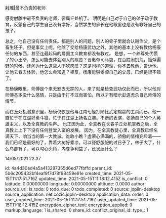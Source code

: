 射雕|最不负责的老师

感觉射雕中最不负责的老师，要属丘处机了。
明明是自己对于自己的弟子疏于教育，反怨自己的学生自己没有学好，当然学生的家长在他眼里也是没有教好自己的孩子。

总之，他自己没有任何责任。都是别人的问题，别人的骨子里就会认贼作父，是个畜生坯子。但是事实上呢，他除了交给杨康武功之外，其他的基本上没有教给杨康任何的东西，甚至连最起码的爱国主义教育都没有教过。
是想，一个养尊处优惯了的小王爷，怎么可能去体会别人的疾苦？晋惠帝司马衷，在百姓闹饥荒，饿殍遍野的时候，还问为什么这些人不吃肉糜？这是同样的道理，你不去教他，告诉他，让他去看去体验，他怎么会知道？相反，杨康能够孝顺自己的父母，已经是很不错了。

在杨康眼里，师傅是个来无影去无踪的人，来了就是检查武功仅此而已，所以他对师傅基本没什么感情，只是由于打不过而害怕，所以才有暗示彭连虎杀自己师傅的情节。

而在丘处机潜意识里，杨康仅仅是他与江南七怪打赌比武定输赢的工具而已。他一直忙于在江湖好勇斗狠，忙于在江湖上扬名立腕。不断的表演，张扬自己的个人英雄主义，以及全真教的名声。
也正因为此，全真教在长春子丘处机掌教之后，全真教上上下下没有任何登堂入室的发展。
因为，在全真教徒心里，全真教已经名满天下，响当当的第一大教派。谁敢小瞧？虚荣心满满的，骄傲的情绪充斥着——我们已经是最好的了，靠着大树好乘凉，可以舒舒服服的过日子了，林子大了，什么鸟都有了，可以勾心头角，内卷争利益了，还发展什么？

14/05/2021 22:37



id: 4a4d30ed4a5a413287355d6ed77fbffd
parent_id: 5b6c205432bf4eaf9f7d78f98459e91e
created_time: 2021-05-15T11:17:51.716Z
updated_time: 2021-05-15T11:18:12.415Z
is_conflict: 0
latitude: 0.00000000
longitude: 0.00000000
altitude: 0.0000
author: 
source_url: 
is_todo: 0
todo_due: 0
todo_completed: 0
source: joplin-desktop
source_application: net.cozic.joplin-desktop
application_data: 
order: 0
user_created_time: 2021-05-15T11:17:51.716Z
user_updated_time: 2021-05-15T11:18:12.415Z
encryption_cipher_text: 
encryption_applied: 0
markup_language: 1
is_shared: 0
share_id: 
conflict_original_id: 
type_: 1